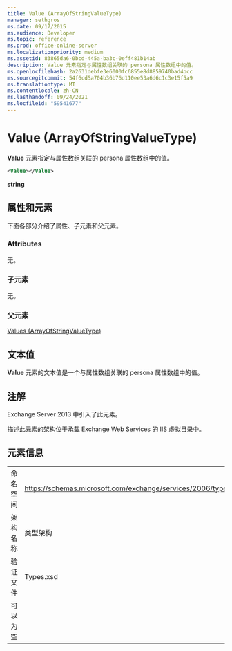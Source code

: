 ```yaml
---
title: Value (ArrayOfStringValueType)
manager: sethgros
ms.date: 09/17/2015
ms.audience: Developer
ms.topic: reference
ms.prod: office-online-server
ms.localizationpriority: medium
ms.assetid: 83865da6-0bcd-445a-ba3c-0eff481b14ab
description: Value 元素指定与属性数组关联的 persona 属性数组中的值。
ms.openlocfilehash: 2a2631debfe3e6000fc6855e8d8859740bad4bcc
ms.sourcegitcommit: 54f6cd5a704b36b76d110ee53a6d6c1c3e15f5a9
ms.translationtype: MT
ms.contentlocale: zh-CN
ms.lasthandoff: 09/24/2021
ms.locfileid: "59541677"
---
```

# <a name="value-arrayofstringvaluetype"></a>Value (ArrayOfStringValueType)

**Value** 元素指定与属性数组关联的 persona 属性数组中的值。 
  
```XML
<Value></Value>
```

**string**

## <a name="attributes-and-elements"></a>属性和元素

下面各部分介绍了属性、子元素和父元素。
  
### <a name="attributes"></a>Attributes

无。
  
### <a name="child-elements"></a>子元素

无。
  
### <a name="parent-elements"></a>父元素

[Values (ArrayOfStringValueType)](values-arrayofstringvaluetype.md)
  
## <a name="text-value"></a>文本值

**Value** 元素的文本值是一个与属性数组关联的 persona 属性数组中的值。 
  
## <a name="remarks"></a>注解

Exchange Server 2013 中引入了此元素。
  
描述此元素的架构位于承载 Exchange Web Services 的 IIS 虚拟目录中。
  
## <a name="element-information"></a>元素信息

|||
|:-----|:-----|
|命名空间  <br/> |https://schemas.microsoft.com/exchange/services/2006/types  <br/> |
|架构名称  <br/> |类型架构  <br/> |
|验证文件  <br/> |Types.xsd  <br/> |
|可以为空  <br/> ||
   

